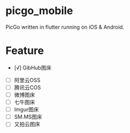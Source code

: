 # picgo_mobile

PicGo written in flutter running on iOS & Android.

# Feature

- [√] GibHub图床
- [ ] 阿里云OSS
- [ ] 腾讯云COS
- [ ] 微博图床
- [ ] 七牛图床
- [ ] Imgur图床
- [ ] SM.MS图床
- [ ] 又拍云图床
